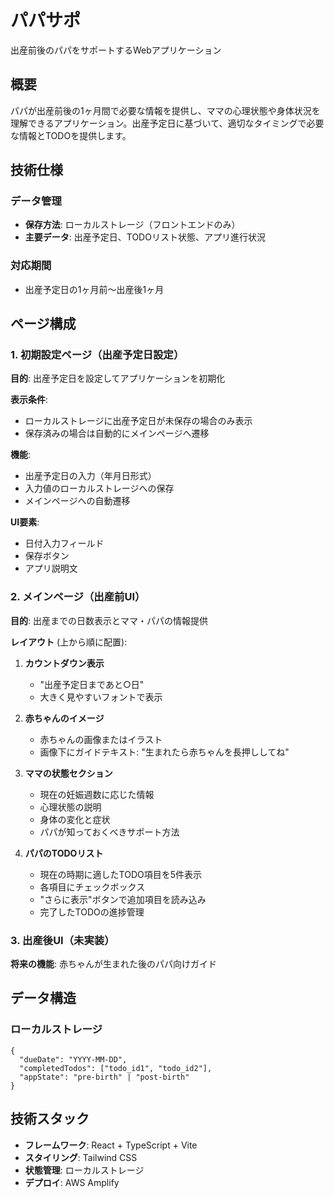 # パパサポ

出産前後のパパをサポートするWebアプリケーション

## 概要

パパが出産前後の1ヶ月間で必要な情報を提供し、ママの心理状態や身体状況を理解できるアプリケーション。出産予定日に基づいて、適切なタイミングで必要な情報とTODOを提供します。

## 技術仕様

### データ管理

- **保存方法**: ローカルストレージ（フロントエンドのみ）
- **主要データ**: 出産予定日、TODOリスト状態、アプリ進行状況

### 対応期間

- 出産予定日の1ヶ月前〜出産後1ヶ月

## ページ構成

### 1. 初期設定ページ（出産予定日設定）

**目的**: 出産予定日を設定してアプリケーションを初期化

**表示条件**:

- ローカルストレージに出産予定日が未保存の場合のみ表示
- 保存済みの場合は自動的にメインページへ遷移

**機能**:

- 出産予定日の入力（年月日形式）
- 入力値のローカルストレージへの保存
- メインページへの自動遷移

**UI要素**:

- 日付入力フィールド
- 保存ボタン
- アプリ説明文

### 2. メインページ（出産前UI）

**目的**: 出産までの日数表示とママ・パパの情報提供

**レイアウト** (上から順に配置):

1. **カウントダウン表示**
   - "出産予定日まであと○日"
   - 大きく見やすいフォントで表示

2. **赤ちゃんのイメージ**
   - 赤ちゃんの画像またはイラスト
   - 画像下にガイドテキスト: "生まれたら赤ちゃんを長押ししてね"

3. **ママの状態セクション**
   - 現在の妊娠週数に応じた情報
   - 心理状態の説明
   - 身体の変化と症状
   - パパが知っておくべきサポート方法

4. **パパのTODOリスト**
   - 現在の時期に適したTODO項目を5件表示
   - 各項目にチェックボックス
   - "さらに表示"ボタンで追加項目を読み込み
   - 完了したTODOの進捗管理

### 3. 出産後UI（未実装）

**将来の機能**: 赤ちゃんが生まれた後のパパ向けガイド

## データ構造

### ローカルストレージ

```
{
  "dueDate": "YYYY-MM-DD",
  "completedTodos": ["todo_id1", "todo_id2"],
  "appState": "pre-birth" | "post-birth"
}
```

## 技術スタック

- **フレームワーク**: React + TypeScript + Vite
- **スタイリング**: Tailwind CSS
- **状態管理**: ローカルストレージ
- **デプロイ**: AWS Amplify
